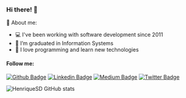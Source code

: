 ### Hi there! 👋

🔭 About me:

- 💻 I've been working with software development since 2011
- 🏫 I’m graduated in Information Systems
- 💙 I love programming and learn new technologies

#### Follow me:

[![Github Badge](https://img.shields.io/badge/-Github-000?style=flat-square&logo=Github&logoColor=white&link=https://github.com/henriquesd)](https://github.com/henriquesd)
[![Linkedin Badge](https://img.shields.io/badge/-LinkedIn-blue?style=flat-square&logo=Linkedin&logoColor=white&link=https://www.linkedin.com/in/henriquesd/)](https://www.linkedin.com/in/henriquesd/)
[![Medium Badge](https://img.shields.io/badge/-Medium-black?style=flat-square&logo=Medium&logoColor=white&link=https://henriquesd.medium.com/)](https://henriquesd.medium.com/)
[![Twitter Badge](https://img.shields.io/badge/-Twitter-blue?style=flat-square&labelColor=blue&logo=twitter&logoColor=white&link=https://twitter.com/Henrique_HSD)](https://twitter.com/Henrique_HSD)

![HenriqueSD GitHub stats](https://github-readme-stats.vercel.app/api?username=henriquesd&count_private=true;&include_all_commits=true&hide_title=true&hide=issues&=true&show_icons=true)
